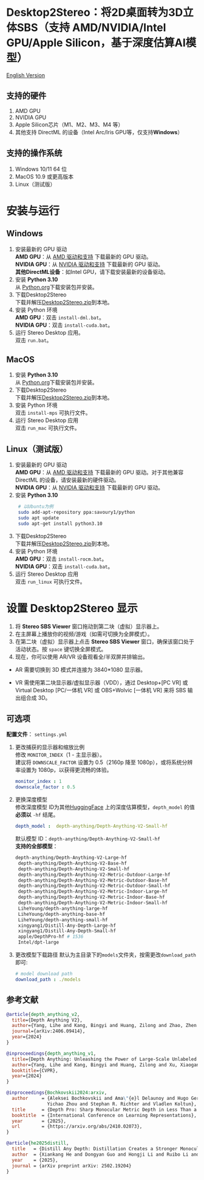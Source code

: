 # Desktop2Stereo：将2D桌面转为3D立体SBS（支持 AMD/NVIDIA/Intel GPU/Apple Silicon，基于深度估算AI模型）  
[English Version](./README.md)  

## 支持的硬件  
1. AMD GPU  
2. NVIDIA GPU  
3. Apple Silicon芯片（M1、M2、M3、M4 等） 
4. 其他支持 DirectML 的设备（Intel Arc/Iris GPU等，仅支持**Windows**）  
## 支持的操作系统  
1. Windows 10/11 64 位  
2. MacOS 10.9 或更高版本  
3. Linux（测试版） 

# 安装与运行  
## Windows  
1. 安装最新的 GPU 驱动  
   **AMD GPU**：从 [AMD 驱动和支持](https://www.amd.com/en/support/download/drivers.html) 下载最新的 GPU 驱动。  
   **NVIDIA GPU**：从 [NVIDIA 驱动和支持](https://www.nvidia.com/en-us/geforce/drivers/) 下载最新的 GPU 驱动。  
   **其他DirectML设备**：如Intel GPU，请下载安装最新的设备驱动。  
2.  安装 **Python 3.10**  
从 [Python.org](https://www.python.org/ftp/python/3.10.11/python-3.10.11-amd64.exe)下载安装包并安装。  
3. 下载Desktop2Stereo  
   下载并解压[Desktop2Stereo.zip](https://github.com/lc700x/desktop2stereo/releases/latest)到本地。  
4. 安装 Python 环境  
   **AMD GPU**：双击 `install-dml.bat`。  
   **NVIDIA GPU**：双击 `install-cuda.bat`。  
5. 运行 Stereo Desktop 应用。  
   双击 `run.bat`。  

## MacOS
1. 安装 **Python 3.10**  
   从 [Python.org](https://www.python.org/ftp/python/3.10.11/python-3.10.11-macos11.pkg)下载安装包并安装。  
2. 下载Desktop2Stereo  
   下载并解压[Desktop2Stereo.zip](https://github.com/lc700x/desktop2stereo/releases/latest)到本地。  
3. 安装 Python 环境  
   双击 `install-mps` 可执行文件。  
4. 运行 Stereo Desktop 应用  
   双击 `run_mac` 可执行文件。  

## Linux（测试版）
1. 安装最新的 GPU 驱动  
   **AMD GPU**：从 [AMD 驱动和支持](https://www.amd.com/en/support/download/drivers.html) 下载最新的 GPU 驱动。对于其他兼容 DirectML 的设备，请安装最新的硬件驱动。  
   **NVIDIA GPU**：从 [NVIDIA 驱动和支持](https://www.nvidia.com/en-us/geforce/drivers/) 下载最新的 GPU 驱动。  
2. 安装 **Python 3.10**  
   ```bash
    # 以Ubuntu为例
    sudo add-apt-repository ppa:savoury1/python
    sudo apt update
    sudo apt-get install python3.10
    ```
3. 下载Desktop2Stereo  
   下载并解压[Desktop2Stereo.zip](https://github.com/lc700x/desktop2stereo/releases/latest)到本地。  
4. 安装 Python 环境   
   **AMD GPU**：双击 `install-rocm.bat`。  
   **NVIDIA GPU**：双击 `install-cuda.bat`。  
5. 运行 Stereo Desktop 应用  
   双击 `run_linux` 可执行文件。  

# 设置 Desktop2Stereo 显示
1. 将 **Stereo SBS Viewer** 窗口拖动到第二块（虚拟）显示器上。  
2. 在主屏幕上播放你的视频/游戏（如需可切换为全屏模式）。  
3. 在第二块（虚拟）显示器上点击 **Stereo SBS Viewer** 窗口，确保该窗口处于活动状态。按 `space` 键切换全屏模式。  
4. 现在，你可以使用 AR/VR 设备观看全/半双屏并排输出。  

- AR 需要切换到 3D 模式并连接为 3840\*1080 显示器。  

- VR 需使用第二块显示器/虚拟显示器（VDD），通过 Desktop+[PC VR] 或 Virtual Desktop [PC/一体机 VR] 或 OBS+Wolvic [一体机 VR] 来将 SBS 输出组合成 3D。  


## 可选项
**配置文件**： `settings.yml`  
1. 更改捕获的显示器和缩放比例  
   修改 `MONITOR_INDEX`（1 - 主显示器）。  
   建议将 `DOWNSCALE_FACTOR` 设置为 0.5（2160p 降至 1080p），或将系统分辨率设置为 1080p，以获得更流畅的体验。  
   ```yaml
   monitor_index : 1
   downscale_factor : 0.5
   ```

2. 更换深度模型  
   修改深度模型 ID为其他[HuggingFace](https://huggingface.co/) 上的深度估算模型，`depth_model` 的值**必须以** `-hf` 结尾。  
   ```yaml
   depth_model :  depth-anything/Depth-Anything-V2-Small-hf
   ```
   默认模型 ID：`depth-anything/Depth-Anything-V2-Small-hf`  
   **支持的全部模型**：  
   ```Bash
   depth-anything/Depth-Anything-V2-Large-hf
    depth-anything/Depth-Anything-V2-Base-hf
    depth-anything/Depth-Anything-V2-Small-hf
    depth-anything/Depth-Anything-V2-Metric-Outdoor-Large-hf
    depth-anything/Depth-Anything-V2-Metric-Outdoor-Base-hf
    depth-anything/Depth-Anything-V2-Metric-Outdoor-Small-hf
    depth-anything/Depth-Anything-V2-Metric-Indoor-Large-hf
    depth-anything/Depth-Anything-V2-Metric-Indoor-Base-hf
    depth-anything/Depth-Anything-V2-Metric-Indoor-Small-hf
    LiheYoung/depth-anything-large-hf
    LiheYoung/depth-anything-base-hf
    LiheYoung/depth-anything-small-hf
    xingyang1/Distill-Any-Depth-Large-hf
    xingyang1/Distill-Any-Depth-Small-hf
    apple/DepthPro-hf # 1536
    Intel/dpt-large
   ```
3. 更改模型下载路径
   默认为主目录下的`models`文件夹，按需更改`download_path`即可:  
   ```yaml
   # model download path
   download_path : ./models
   ```
   

## 参考文献
```BIBTEX
@article{depth_anything_v2,
  title={Depth Anything V2},
  author={Yang, Lihe and Kang, Bingyi and Huang, Zilong and Zhao, Zhen and Xu, Xiaogang and Feng, Jiashi and Zhao, Hengshuang},
  journal={arXiv:2406.09414},
  year={2024}
}

@inproceedings{depth_anything_v1,
  title={Depth Anything: Unleashing the Power of Large-Scale Unlabeled Data}, 
  author={Yang, Lihe and Kang, Bingyi and Huang, Zilong and Xu, Xiaogang and Feng, Jiashi and Zhao, Hengshuang},
  booktitle={CVPR},
  year={2024}
}

@inproceedings{Bochkovskii2024:arxiv,
  author     = {Aleksei Bochkovskii and Ama\"{e}l Delaunoy and Hugo Germain and Marcel Santos and
               Yichao Zhou and Stephan R. Richter and Vladlen Koltun},
  title      = {Depth Pro: Sharp Monocular Metric Depth in Less Than a Second},
  booktitle  = {International Conference on Learning Representations},
  year       = {2025},
  url        = {https://arxiv.org/abs/2410.02073},
}

@article{he2025distill,
  title   = {Distill Any Depth: Distillation Creates a Stronger Monocular Depth Estimator},
  author  = {Xiankang He and Dongyan Guo and Hongji Li and Ruibo Li and Ying Cui and Chi Zhang},
  year    = {2025},
  journal = {arXiv preprint arXiv: 2502.19204}
}
```

